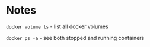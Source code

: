 # Notes

`docker volume ls` - list all docker volumes

`docker ps -a` - see both stopped and running containers
